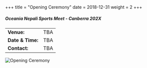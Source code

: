 +++
title = "Opening Ceremony"
date = 2018-12-31
weight = 2
+++

<div class="row">

<div class="col-md-6">

##### **Oceania Nepali Sports Meet - Canberra 202X**

<table class="table table-responsive">
<tbody>
<tr>
<td><b>Venue:</b></td>
<td>
TBA
</td>
</tr>
<tr>
<td><b>Date & Time:</b></td>
<td>TBA</td>
</tr>
<td><b>Contact:</b></td>
<td>TBA</td>
</tr>
</tbody>
</table>
</div>

<div class="col-md-6">
<img src="../img/ONSM-2020.jpg" class="img-fluid" alt="Opening Ceremony">
</div>

</div>

<br><br>